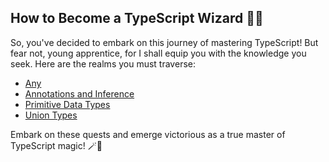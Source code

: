 ## How to Become a TypeScript Wizard 🧙‍♂️

So, you've decided to embark on this journey of mastering TypeScript! But fear not, young apprentice, for I shall equip you with the knowledge you seek. Here are the realms you must traverse:

- [Any](./any/index.md)
- [Annotations and Inference](./annotations-and-inference/index.md)
- [Primitive Data Types](./primitive-data-types/index.md)
- [Union Types](./union-types/index.md)

Embark on these quests and emerge victorious as a true master of TypeScript magic! 🪄🧝
